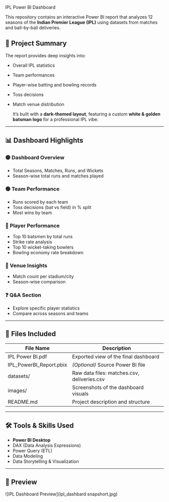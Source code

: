 IPL Power BI Dashboard

This repository contains an interactive Power BI report that analyzes 12 seasons of the **Indian Premier League (IPL)** using datasets from matches and ball-by-ball deliveries.

## 📌 Project Summary

The report provides deep insights into:
- Overall IPL statistics
- Team performances
- Player-wise batting and bowling records
- Toss decisions
- Match venue distribution

  It’s built with a **dark-themed layout**, featuring a custom **white & golden batsman logo** for a professional IPL vibe.

---

## 📊 Dashboard Highlights

### 🟡 Dashboard Overview
- Total Seasons, Matches, Runs, and Wickets
- Season-wise total runs and matches played

### 🟢 Team Performance
- Runs scored by each team
- Toss decisions (bat vs field) in % split
- Most wins by team

### 🔵 Player Performance
- Top 10 batsmen by total runs
- Strike rate analysis
- Top 10 wicket-taking bowlers
- Bowling economy rate breakdown

### 🔴 Venue Insights
- Match count per stadium/city
- Season-wise comparison

### ❓ Q&A Section
- Explore specific player statistics
- Compare across seasons and teams

---
## 📁 Files Included

| File Name | Description |
|-----------|-------------|
| IPL Power BI.pdf | Exported view of the final dashboard |
| IPL_PowerBI_Report.pbix | *(Optional)* Source Power BI file |
| datasets/ | Raw data files: matches.csv, deliveries.csv |
| images/ | Screenshots of the dashboard visuals |
| README.md | Project description and structure |

---

## 🛠 Tools & Skills Used

- **Power BI Desktop**
- DAX (Data Analysis Expressions)
- Power Query (ETL)
- Data Modeling
- Data Storytelling & Visualization

---
## 📸 Preview

![IPL Dashboard Preview](Ipl_dashbard snapshort.jpg)

